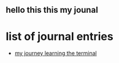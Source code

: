 ## hello this this my jounal


# list of journal entries 

- [my journey learning the terminal](entries/terminal.md)
